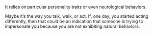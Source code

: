 It relies on particular personality traits or even neurological behaviors.

Maybe it’s the way you talk, walk, or act. If, one day, you started acting differently, then that could be an indication that someone is trying to impersonate you because you are not exhibiting natural behaviors.